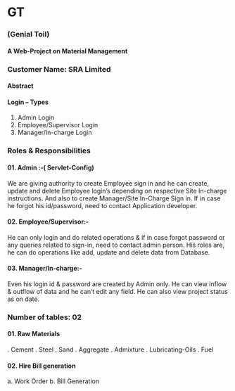 # GT
### (Genial Toil)
#### A Web-Project on Material Management

### Customer Name: SRA Limited
#### Abstract
#### Login – Types
01. Admin Login
02. Employee/Supervisor Login
03. Manager/In-charge Login

### Roles & Responsibilities
#### 01. Admin :-( Servlet-Config)
We are giving authority to create Employee sign in and he can create, update and delete Employee login’s depending on respective Site In-charge instructions. And also to create Manager/Site In-Charge Sign in.
If in case he forgot his id/password, need to contact Application developer.
#### 02. Employee/Supervisor:-
He can only login and do related operations & if in case forgot password or any queries related to sign-in, need to contact admin person.
His roles are, he can do operations like add, update and delete data from Database.
#### 03. Manager/In-charge:-
Even his login id & password are created by Admin only.
He can view inflow & outflow of data and he can’t edit any field.
He can also view project status as on date.  
 
### Number of tables: 02
#### 01. Raw Materials
. Cement
. Steel
. Sand
. Aggregate
. Admixture
. Lubricating-Oils
. Fuel
#### 02. Hire Bill generation
a. Work Order
b. Bill Generation

